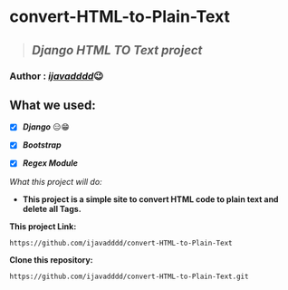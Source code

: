# convert-HTML-to-Plain-Text
>  ## ***Django HTML TO Text project***
### Author : *[ijavadddd](https://www.github.com/ijavadddd)*:wink:

## __What we used:__
  - [x] ___Django___ :expressionless::grin:
  - [x] ___Bootstrap___
  - [x] ___Regex Module___


_What this project will do:_
- __This project is a simple site to convert HTML code to plain text and delete all Tags.__


__This project Link:__
```
https://github.com/ijavadddd/convert-HTML-to-Plain-Text
```

__Clone this repository:__
```
https://github.com/ijavadddd/convert-HTML-to-Plain-Text.git
```
